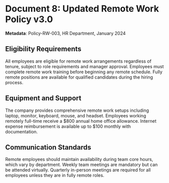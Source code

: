 # Document 8: Updated Remote Work Policy v3.0

**Metadata**: Policy-RW-003, HR Department, January 2024

## Eligibility Requirements

All employees are eligible for remote work arrangements regardless of tenure, subject to role requirements and manager approval. Employees must complete remote work training before beginning any remote schedule. Fully remote positions are available for qualified candidates during the hiring process.

## Equipment and Support

The company provides comprehensive remote work setups including laptop, monitor, keyboard, mouse, and headset. Employees working remotely full-time receive a $800 annual home office allowance. Internet expense reimbursement is available up to $100 monthly with documentation.

## Communication Standards

Remote employees should maintain availability during team core hours, which vary by department. Weekly team meetings are mandatory but can be attended virtually. Quarterly in-person meetings are required for all employees unless they are in fully remote roles.
